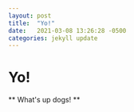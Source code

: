 ```yaml
---
layout: post
title:  "Yo!"
date:   2021-03-08 13:26:28 -0500
categories: jekyll update
---
```


# Yo!

** What's up dogs! **
